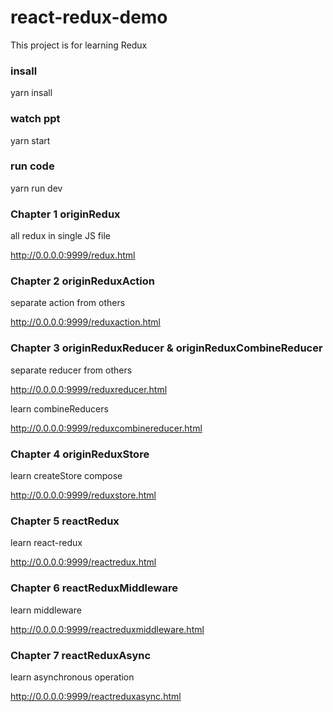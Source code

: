 # react-redux-demo

This project is for learning Redux

### insall

yarn insall 

### watch ppt

yarn start  

### run code

yarn run dev

### Chapter 1 originRedux

all redux in single JS file
 
http://0.0.0.0:9999/redux.html

### Chapter 2 originReduxAction

separate action from others

http://0.0.0.0:9999/reduxaction.html

### Chapter 3 originReduxReducer & originReduxCombineReducer

separate reducer from others

http://0.0.0.0:9999/reduxreducer.html

learn combineReducers

http://0.0.0.0:9999/reduxcombinereducer.html

### Chapter 4 originReduxStore

learn createStore compose

http://0.0.0.0:9999/reduxstore.html

### Chapter 5 reactRedux

learn react-redux

http://0.0.0.0:9999/reactredux.html

### Chapter 6 reactReduxMiddleware

learn middleware

http://0.0.0.0:9999/reactreduxmiddleware.html

### Chapter 7 reactReduxAsync

learn asynchronous operation

http://0.0.0.0:9999/reactreduxasync.html
